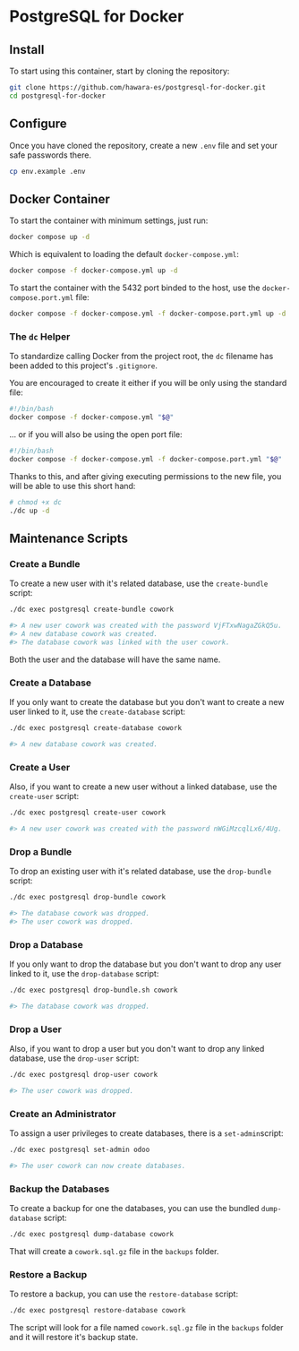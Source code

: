 # PostgreSQL for Docker

## Install

To start using this container, start by cloning the repository:

```bash
git clone https://github.com/hawara-es/postgresql-for-docker.git
cd postgresql-for-docker
```

## Configure

Once you have cloned the repository, create a new `.env` file and set your safe passwords there.

```bash
cp env.example .env
```

## Docker Container

To start the container with minimum settings, just run:

```bash
docker compose up -d
```

Which is equivalent to loading the default `docker-compose.yml`:

```bash
docker compose -f docker-compose.yml up -d
```

To start the container with the 5432 port binded to the host, use the `docker-compose.port.yml` file:

```bash
docker compose -f docker-compose.yml -f docker-compose.port.yml up -d
```

### The `dc` Helper

To standardize calling Docker from the project root, the `dc` filename has been added to this project's `.gitignore`.

You are encouraged to create it either if you will be only using the standard file:

```bash
#!/bin/bash
docker compose -f docker-compose.yml "$@"
```

... or if you will also be using the open port file:

```bash
#!/bin/bash
docker compose -f docker-compose.yml -f docker-compose.port.yml "$@"
```

Thanks to this, and after giving executing permissions to the new file, you will be able to use this short hand:

```bash
# chmod +x dc
./dc up -d
```

## Maintenance Scripts

### Create a Bundle

To create a new user with it's related database, use the `create-bundle` script:

```bash
./dc exec postgresql create-bundle cowork

#> A new user cowork was created with the password VjFTxwNagaZGkQ5u.
#> A new database cowork was created.
#> The database cowork was linked with the user cowork.
```

Both the user and the database will have the same name.

### Create a Database

If you only want to create the database but you don't want to create a new user linked to it, use the `create-database` script:

```bash
./dc exec postgresql create-database cowork

#> A new database cowork was created.
```

### Create a User

Also, if you want to create a new user without a linked database, use the `create-user` script:

```bash
./dc exec postgresql create-user cowork

#> A new user cowork was created with the password nWGiMzcqlLx6/4Ug.
```

### Drop a Bundle

To drop an existing user with it's related database, use the `drop-bundle` script:

```bash
./dc exec postgresql drop-bundle cowork

#> The database cowork was dropped.
#> The user cowork was dropped.
```

### Drop a Database

If you only want to drop the database but you don't want to drop any user linked to it, use the `drop-database` script:

```bash
./dc exec postgresql drop-bundle.sh cowork

#> The database cowork was dropped.
```

### Drop a User

Also, if you want to drop a user but you don't want to drop any linked database, use the `drop-user` script:

```bash
./dc exec postgresql drop-user cowork

#> The user cowork was dropped.
```

### Create an Administrator

To assign a user privileges to create databases, there is a `set-admin`script:

```bash
./dc exec postgresql set-admin odoo

#> The user cowork can now create databases.
```

### Backup the Databases

To create a backup for one the databases, you can use the bundled `dump-database` script:

```bash
./dc exec postgresql dump-database cowork
```

That will create a `cowork.sql.gz` file in the `backups` folder.

### Restore a Backup

To restore a backup, you can use the `restore-database` script:

```bash
./dc exec postgresql restore-database cowork
```

The script will look for a file named `cowork.sql.gz` file in the `backups` folder and it will restore it's backup state.
